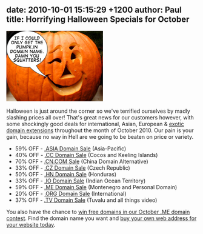 date: 2010-10-01 15:15:29 +1200
author: Paul
title: Horrifying Halloween Specials for October
----

![pumpkin](/media/2010-10-01-pumpkin2.png)

Halloween is just around the corner so we've terrified ourselves by madly slashing prices all over! That's great news for our customers however, with some shockingly good deals for international, Asian, European & [exotic domain extensions](https://iwantmyname.co.nz/domains/domain-name-registration-list-of-extensions) throughout the month of October 2010. Our pain is your gain, because no way in Hell are we going to be beaten on price or variety.

* 59% OFF - [.ASIA Domain Sale](https://iwantmyname.co.nz/domains/asia-domain-name-registration-for-asia) (Asia-Pacific)
* 40% OFF - [.CC Domain Sale](https://iwantmyname.co.nz/domains/cc-domain-name-registration-for-cocos-keeling-islands) (Cocos and Keeling Islands)
* 70% OFF - [.CN.COM Sale](https://iwantmyname.co.nz/domains/cn.com-chinese-domain-name-registration-for-china) (China Domain Alternative)
* 33% OFF - [.CZ Domain Sale](https://iwantmyname.co.nz/domains/cz-domain-name-registration-for-czech-republic) (Czech Republic)
* 50% OFF - [.HN Domain Sale](https://iwantmyname.co.nz/domains/hn-honduran-domain-name-registration-for-honduras) (Honduras)
* 33% OFF - [.IO Domain Sale](https://iwantmyname.co.nz/domains/io-domain-name-registration-for-british-indian-ocean-territory) (Indian Ocean Territory)
* 59% OFF - [.ME Domain Sale](https://iwantmyname.co.nz/domains/me-montenegrean-domain-name-registration-for-montenegro) (Montenegro and Personal Domain)
* 20% OFF - [.ORG Domain Sale](https://iwantmyname.co.nz/domains/org-domain-name-registration-for-organisation) (International)
* 37% OFF - [.TV Domain Sale](https://iwantmyname.co.nz/domains/tv-tuvaluan-domain-name-registration-for-tuvalu) (Tuvalu and all things video)

You also have the chance to [win free domains in our October .ME domain contest](https://iwantmyname.co.nz/win-free-domain). Find the domain name you want and [buy your own web address for your website today](https://iwantmyname.co.nz/).
